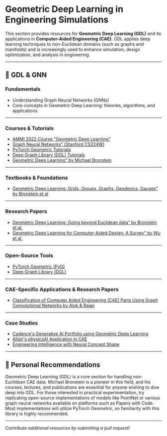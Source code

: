 # Geometric Deep Learning in Engineering Simulations

This section provides resources for **Geometric Deep Learning (GDL)** and its applications in **Computer-Aided Engineering (CAE)**. GDL applies deep learning techniques to non-Euclidean domains (such as graphs and manifolds) and is increasingly used to enhance simulation, design optimization, and analysis in engineering.

---

## 📌 GDL & GNN

### Fundamentals

- Understanding Graph Neural Networks (GNNs)
- Core concepts in Geometric Deep Learning: theories, algorithms, and applications

---

### Courses & Tutorials

- [AMMI 2022 Course "Geometric Deep Learning"](https://geometricdeeplearning.com/lectures/)  
- [Graph Neural Networks" (Stanford CS224W)](http://web.stanford.edu/class/cs224w/)
- [PyTorch Geometric Tutorials](https://pytorch-geometric.readthedocs.io/en/latest/get_started/colabs.html)
- [Deep Graph Library (DGL) Tutorials](https://www.dgl.ai/dgl_docs/graphtransformer/index.html)
- [Geometric Deep Learning" by Michael Bronstein](https://www.youtube.com/watch?v=hROSXAY2JBc)

---

### Textbooks & Foundations

- [Geometric Deep Learning: Grids, Groups, Graphs, Geodesics, Gauges" by Bronstein et al](https://arxiv.org/abs/2104.13478)

---

### Research Papers

- [Geometric Deep Learning: Going beyond Euclidean data" by Bronstein et al.](http://graphics.stanford.edu/courses/cs233-24-winter-v1/ReferencedPapers/GCNN_Geometric%20deep%20learning-%20going%20beyond%20Euclidean%20data.pdf)
- [Geometric Deep Learning for Computer-Aided Design: A Survey" by Wu et al.](https://arxiv.org/abs/2402.17695)

---

### Open-Source Tools

- [PyTorch Geometric (PyG)](https://github.com/pyg-team/pytorch_geometric)
- [Deep Graph Library (DGL)](https://www.dgl.ai/)

---

### CAE-Specific Applications & Research Papers

- [Classification of Computer Aided Engineering (CAE) Parts Using Graph Convolutional Networks by Alok & Rajan](https://arxiv.org/pdf/2202.11289)

---

### Case Studies

- [Cadence's Generative AI Portfolio using Geometric Deep Learning](https://www.cadence.com/en_US/home/explore/geometric-deep-learning.html)
- [Altair's physicsAI Application in CAE](https://altair.com/ai-powered-engineering)
- [Engineering Intelligence with Neural Concept Shape](https://www.neuralconcept.com/customer-stories)

---

## 📌 Personal Recommendations

Geometric Deep Learning (GDL) is a core section for handling non-Euclidean CAE data. Michael Bronstein is a pioneer in this field, and his courses, lectures, and publications are essential for anyone wishing to dive deep into GDL. For those interested in practical experimentation, try replicating open-source implementations of models like PointNet or various graph neural networks available on platforms such as Papers with Code. Most implementations will utilize PyTorch Geometric, so familiarity with this library is highly recommended.

---

*Contribute additional resources by submitting a pull request!*
